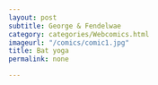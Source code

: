 ```yaml
---
layout: post
subtitle: George & Fendelwae
category: categories/Webcomics.html
imageurl: "/comics/comic1.jpg"
title: Bat yoga
permalink: none

---
```

